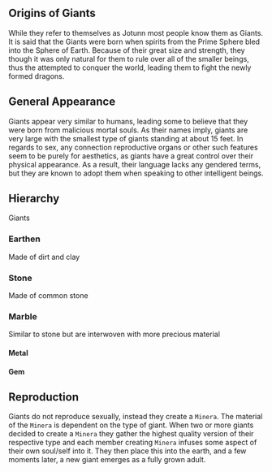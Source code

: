 ## Origins of Giants
While they refer to themselves as Jotunn most people know them as Giants. It is said that the Giants were born when spirits from the Prime Sphere bled into the Sphere of Earth. Because of their great size and strength, they though it was only natural for them to rule over all of the smaller beings, thus the attempted to conquer the world, leading them to fight the newly formed dragons. 

## General Appearance
Giants appear very similar to humans, leading some to believe that they were born from malicious mortal souls. As their names imply, giants are very large with the smallest type of giants standing at about 15 feet. In regards to sex, any connection reproductive organs or other such features seem to be purely for aesthetics, as giants have a great control over their physical appearance. As a result, their language lacks any gendered terms, but they are known to adopt them when speaking to other intelligent beings. 

## Hierarchy
Giants

### Earthen
Made of dirt and clay

### Stone
Made of common stone

### Marble
Similar to stone but are interwoven with more precious material
#### Metal


#### Gem

## Reproduction
Giants do not reproduce sexually, instead they create a `Minera`. The material of the `Minera` is dependent on the type of giant. When two or more giants decided to create a `Minera` they gather the highest quality version of their respective type and each member creating `Minera` infuses some aspect of their own soul/self into it. They then place this into the earth, and a few moments later, a new giant emerges as a fully grown adult. 